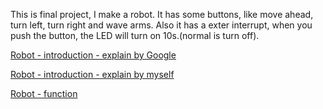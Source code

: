 This is final project, I make a robot.
It has some buttons, like move ahead, turn left, turn right and wave arms.
Also it has a exter interrupt, when you push the button, the LED will turn on 10s.(normal is turn off).

[Robot - introduction - explain by Google](https://www.youtube.com/watch?v=99UVQk92m80)

[Robot - introduction - explain by myself](https://www.youtube.com/watch?v=oUicEzv6nLg)

[Robot - function](https://www.youtube.com/watch?v=69MvjFMwTcA)
